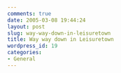 ```yaml
---
comments: true
date: 2005-03-08 19:44:24
layout: post
slug: way-way-down-in-leisuretown
title: Way way down in Leisuretown
wordpress_id: 19
categories:
- General
---
```


